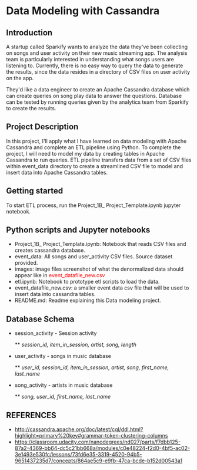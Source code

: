 # Data Modeling with Cassandra

## Introduction

A startup called Sparkify wants to analyze the data they've been collecting on songs and user activity on their new music streaming app. The analysis team is particularly interested in understanding what songs users are listening to. Currently, there is no easy way to query the data to generate the results, since the data resides in a directory of CSV files on user activity on the app.

They'd like a data engineer to create an Apache Cassandra database which can create queries on song play data to answer the questions.
Database can be tested by running queries given by the analytics team from Sparkify to create the results.

## Project Description

In this project, I'll apply what I have learned on data modeling with Apache Cassandra and complete an ETL pipeline using Python. To complete the project, I will need to model my data by creating tables in Apache Cassandra to run queries. ETL pipeline transfers data from a set of CSV files within event_data directory to create a streamlined CSV file to model and insert data into Apache Cassandra tables.

## Getting started
To start ETL process, run the Project_1B_ Project_Template.ipynb jupyter notebook.


## Python scripts and Jupyter notebooks
- Project_1B_ Project_Template.ipynb: Notebook that reads CSV files and creates cassandra database.
- event_data: All songs and user_activity CSV files. Source dataset provided.
- images: image files screenshot of what the denormalized data should appear like in  <font color=red>event_datafile_new.csv</font> 
- etl.ipynb: Notebook to prototype etl scripts to load the data.
- event_datafile_new.csv: a smaller event data csv file that will be used to insert data into cassandra tables.
- README.md: Readme explaining this Data modeling project.

## Database Schema 

* session_activity - Session activity
   
   ** _session_id, item_in_session, artist, song, length_

* user_activity - songs in music database
   
   **  _user_id, session_id, item_in_session, artist, song, first_name, last_name_

* song_activity - artists in music database
   
   ** _song, user_id, first_name, last_name_

## REFERENCES
* http://cassandra.apache.org/doc/latest/cql/ddl.html?highlight=primary%20key#grammar-token-clustering-columns
* https://classroom.udacity.com/nanodegrees/nd027/parts/f7dbb125-87a2-4369-bb64-dc5c21bb668a/modules/c0e48224-f2d0-4bf5-ac02-3e1493e530fc/lessons/73fd6e35-3319-4520-94b5-9651437235d7/concepts/864ae5c9-e9fb-47ca-bcde-b152d00543a1
